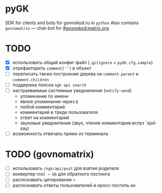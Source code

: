 # pyGK
SDK for clients and bots for govnokod.ru in `python`
Also contains `govnomatrix` — chat-bot for [#govnokod:matrix.org](https://riot.im/app/#/room/#govnokod:matrix.org)

# TODO
- [x] использовать общий конфиг-файл (`.gitignore` + `pyGK.cfg.sample`)
- [x] отрефакторить `comment['']` в объект
- [ ] переписать также построение дерева на `comment.parent` и `comment.children`
- [ ] поддержка поиска `ngk api search`
- [ ] настраиваемые системные уведомления (`notify-send`)
  - упоминание по имени
  - явное упоминание через `@`
  - любой комментарий
  - комментарий в треде пользователя
  - ответ на комментарий
  - звуковые уведомления (звук, чтение комментария вслух `spd-say)
- [ ] возможность отвечать прямо из терминала 

# TODO (govnomatrix)

- [ ] использовать `/ngk/api/post` для взятия родителя
- [ ] конвертер `html → bb` для обратного постинга
- [ ] распознавать цитирование `>`
- [ ] распознавать ответы пользователей и кросс-постить их
